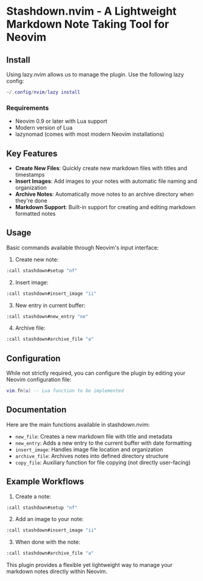 # Stashdown.nvim - A Lightweight Markdown Note Taking Tool for Neovim

## Install

Using lazy.nvim allows us to manage the plugin. Use the following lazy config:

```lua
~/.config/nvim/lazy install
```


### Requirements
- Neovim 0.9 or later with Lua support
- Modern version of Lua
- lazynomad (comes with most modern Neovim installations)

## Key Features

- **Create New Files**: Quickly create new markdown files with titles and timestamps
- **Insert Images**: Add images to your notes with automatic file naming and organization
- **Archive Notes**: Automatically move notes to an archive directory when they're done
- **Markdown Support**: Built-in support for creating and editing markdown formatted notes

## Usage

Basic commands available through Neovim's input interface:

1. Create new note:
```bash
:call stashdown#setup "nf"
```

2. Insert image:
```bash
:call stashdown#insert_image "ii"
```

3. New entry in current buffer:
```bash
:call stashdown#new_entry "ne"
```

4. Archive file:
```bash
:call stashdown#archive_file "a"
```

## Configuration

While not strictly required, you can configure the plugin by editing your Neovim configuration file:

```lua
vim.fn(u) -- Lua function to be implemented
```

## Documentation

Here are the main functions available in stashdown.nvim:

- `new_file`: Creates a new markdown file with title and metadata
- `new_entry`: Adds a new entry to the current buffer with date formatting
- `insert_image`: Handles image file location and organization
- `archive_file`: Archives notes into defined directory structure
- `copy_file`: Auxiliary function for file copying (not directly user-facing)

## Example Workflows

1. Create a note:
```bash
:call stashdown#setup "nf"
```

2. Add an image to your note:
```bash
:call stashdown#insert_image "ii"
```

3. When done with the note:
```bash
:call stashdown#archive_file "a"
```

This plugin provides a flexible yet lightweight way to manage your markdown notes directly within Neovim.
